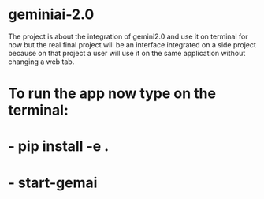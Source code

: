 # geminiai-2.0

The project is about the integration of gemini2.0 and use it on terminal for now but the real final project will be an interface integrated on a side project because on that project a user will use it on the same application without changing a web tab.

# To run the app now type on the terminal:
# - pip install -e .
# - start-gemai